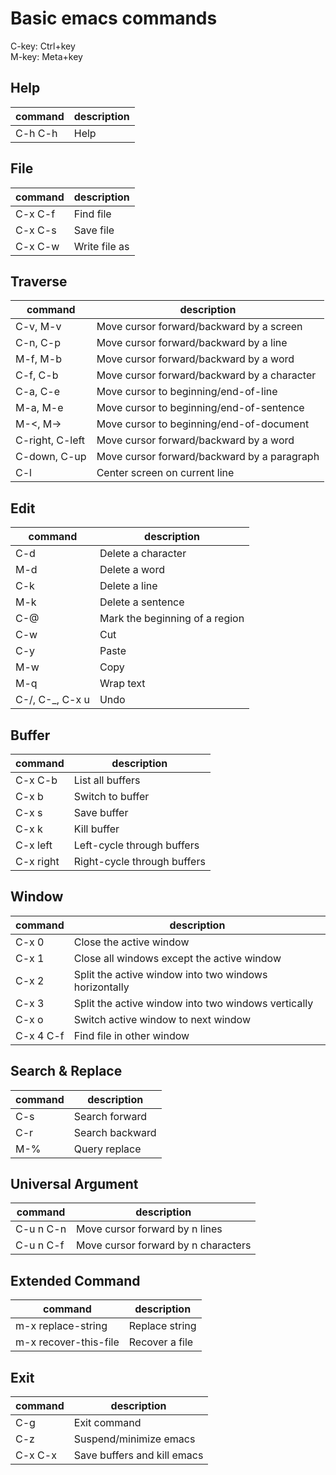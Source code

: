 # Basic emacs commands
C-key: Ctrl+key  
M-key: Meta+key

## Help
|command|description|
|-------|-----------|
|C-h C-h|Help|

## File
|command|description|
|-------|-----------|
|C-x C-f|Find file|
|C-x C-s|Save file|
|C-x C-w|Write file as|

## Traverse
|command|description|
|-------|-----------|
|C-v, M-v|Move cursor forward/backward by a screen|
|C-n, C-p|Move cursor forward/backward by a line|
|M-f, M-b|Move cursor forward/backward by a word|
|C-f, C-b|Move cursor forward/backward by a character|
|C-a, C-e|Move cursor to beginning/end-of-line|
|M-a, M-e|Move cursor to beginning/end-of-sentence|
|M-<, M->|Move cursor to beginning/end-of-document|
|C-right, C-left|Move cursor forward/backward by a word|
|C-down, C-up|Move cursor forward/backward by a paragraph|
|C-l|Center screen on current line|

## Edit
|command|description|
|-------|-----------|
|C-d|Delete a character|
|M-d|Delete a word|
|C-k|Delete a line|
|M-k|Delete a sentence|
|C-@|Mark the beginning of a region|
|C-w|Cut|
|C-y|Paste|
|M-w|Copy|
|M-q|Wrap text|
|C-/, C-_, C-x u|Undo|

## Buffer
|command|description|
|-------|-----------|
|C-x C-b|List all buffers|
|C-x b|Switch to buffer|
|C-x s|Save buffer|
|C-x k|Kill buffer|
|C-x left|Left-cycle through buffers|
|C-x right|Right-cycle through buffers|

## Window
|command|description|
|-------|-----------|
|C-x 0|Close the active window|
|C-x 1|Close all windows except the active window|
|C-x 2|Split the active window into two windows horizontally|
|C-x 3|Split the active window into two windows vertically|
|C-x o|Switch active window to next window|
|C-x 4 C-f|Find file in other window|

## Search & Replace
|command|description|
|-------|-----------|
|C-s|Search forward|
|C-r|Search backward|
|M-%|Query replace|

## Universal Argument
|command|description|
|-------|-----------|
|C-u n C-n|Move cursor forward by n lines|
|C-u n C-f|Move cursor forward by n characters|

## Extended Command
|command|description|
|-------|-----------|
|m-x replace-string|Replace string|
|m-x recover-this-file|Recover a file|

## Exit
|command|description|
|-------|-----------|
|C-g|Exit command|
|C-z|Suspend/minimize emacs|
|C-x C-x|Save buffers and kill emacs|
